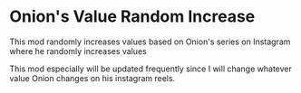 # Onion's Value Random Increase

This mod randomly increases values based on Onion's series on Instagram where he randomly increases values

This mod especially will be updated frequently since I will change whatever value Onion changes on his instagram reels.
